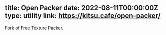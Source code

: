 title: Open Packer
date: 2022-08-11T00:00:00Z
type: utility
link: https://kitsu.cafe/open-packer/
-
Fork of Free Texture Packer.

